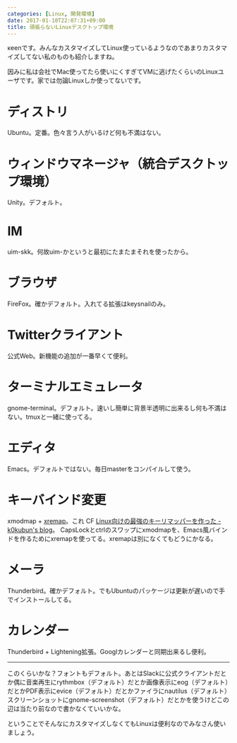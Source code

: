 ```yaml
---
categories: [Linux, 開発環境]
date: 2017-01-10T22:07:31+09:00
title: 頑張らないLinuxデスクトップ環境
---
```


κeenです。みんなカスタマイズしてLinux使っているようなのであまりカスタマイズしてない私のものも紹介しますね。

因みに私は会社でMac使ってたら使いにくすぎてVMに逃げたくらいのLinuxユーザです。家では勿論Linuxしか使ってないです。
<!--more-->

# ディストリ
Ubuntu。定番。色々言う人がいるけど何も不満はない。

# ウィンドウマネージャ（統合デスクトップ環境）
Unity。デフォルト。

# IM
uim-skk。何故uim-かというと最初にたまたまそれを使ったから。

# ブラウザ
FireFox。確かデフォルト。入れてる拡張はkeysnailのみ。

# Twitterクライアント
公式Web。新機能の追加が一番早くて便利。

# ターミナルエミュレータ
gnome-terminal。デフォルト。速いし簡単に背景半透明に出来るし何も不満はない。tmuxと一緒に使ってる。

# エディタ
Emacs。デフォルトではない。毎日masterをコンパイルして使う。

# キーバインド変更
xmodmap + [xremap](https://github.com/k0kubun/xremap)。これ CF [Linux向けの最強のキーリマッパーを作った - k0kubun's blog](http://k0kubun.hatenablog.com/entry/xkremap)。
CapsLockとctrlのスワップにxmodmapを、Emacs風バインドを作るためにxremapを使ってる。xremapは別になくてもどうにかなる。

# メーラ
Thunderbird。確かデフォルト。でもUbuntuのパッケージは更新が遅いので手でインストールしてる。

# カレンダー
Thunderbird + Lightening拡張。Googlカレンダーと同期出来るし便利。

---

このくらいかな？フォントもデフォルト。あとはSlackに公式クライアントだとか偶に音楽再生にrythmbox（デフォルト）だとか画像表示にeog（デフォルト）だとかPDF表示にevice（デフォルト）だとかファイラにnautilus（デフォルト）スクリーンショットにgnome-screenshot（デフォルト）だとかを使うけどこの辺は当たり前なので書かなくていいかな。

ということでそんなにカスタマイズしなくてもLinuxは便利なのでみなさん使いましょう。
